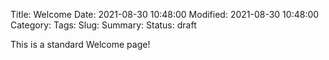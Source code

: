 Title: Welcome
Date: 2021-08-30 10:48:00
Modified: 2021-08-30 10:48:00
Category: 
Tags: 
Slug: 
Summary: 
Status: draft

This is a standard Welcome page!

